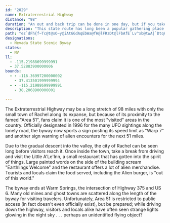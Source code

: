 ```yaml
---
id: "2029"
name: Extraterrestrial Highway
distance: "98"
duration: "An out and back trip can be done in one day, but if you take the entire loop, plan on spending from 2-6 days."
description: "This state route has long been a popular gathering place for UFO enthusiasts, due to its proximity to Area 51 near Rachel."
path: "ez`dFh{f~Tc@t@sO~y@iAtGGdAqEbWa@fH@lFRzDt@lFbAfE`Lv^xb@twA|`DtqKvGtSjC|IfDdIbDhGpDdFzAhBfFbF|FbEfJxExaAj_@rCvAxFpDzEhEblBbtBnHrHrGtFvZ`SjCxApCl@vEGhBBvCt@dQdMjH~D|CpB|N|LbDlBhB^bADhBKbAUt@YtTsM`EsBpDmAhCW~QNtLI|Ba@|F_C|AM`A@vAXx@^rArAp@pAf@dBHr@DzBYvCmCbHk@pCM`CB~Ch@zC`@rA|@fBhb@`t@rBfEnAzCr@bCtA`G|@rG^fGHbD?dEYlIeK|bBy@tHyAlIu@bDmBdGyDlJge@hy@m|@j{A}c@pw@_CdEODmYdg@_eF~{IeaBnsCuuHnwM}\\lm@gjAlqBeBhDsCvGiAhDsBpHmC`MgXvtAcBlHgCbI{AvDuB`E}CzEqEvF_EzD{C`CyyAriAoCjB}DnBaFlBiu@`ToTrGkMfD{GxBoTxFkWvHiFjBaIjE}B`ByDdDuGvHa`@dk@mGfKsDlHmCfGa`Ax`C_b@ncAojCduGwb@xfAuThi@cW`o@_b@deAmDfJykBfxEaZtu@sD|JkKnWaEbKa@vAmCfGkVzn@uBdGqCtGaAzCwF|N}Rvc@oClHwDtIU`A}DjJkM~[s@xA{BjGsLvYeNr]eA`CMd@eB`EiBjFgBtDuRff@aDrGiBxCqEzFeEjEyNtKaFfEgBjBgDbE_HrL{a@bv@if@b~@cB`FeAfEmAlISxCeD|_AYvD_@bC[`BuAxEeAxCsArCeAhBwApBiEnEwE|C_FrBcuFv}ASR_Bl@u^fKq`A|W_yHlxBgsHnvB{_Bjd@edEvkAwV~GcFdAsNlBaNx@_zYb|AeNx@sCX}Dl@gIdBuJzC}KfF_HjEoEfDkExDeGrGmfAnnAyErGwCnEyiAjoBeKnPkNzQq_CjyCyEpGuHnLoErIqdBhyDcCtG}AlFyA~GwAzJk@bISvGB|IRxF~PlvDvEjeAb\\tcHpH~bBv^d}HpDbx@?rMy@x^"
designations:
  - Nevada State Scenic Byway
states:
  - NV
ll:
  - -115.21988699999991
  - 37.52883900000006
bounds:
  - - -116.36997200000002
    - 37.413501999999994
  - - -115.21988699999991
    - 38.2068900000001

---
```


The Extraterrestrial Highway may be a long stretch of 98 miles with only the small town of Rachel along its expanse, but because of its proximity to the famed "Area 51", fans claim it is one of the most "visited" areas in the country.  Officially designated in 1996 for the many UFO sightings along the lonely road, the byway now sports a sign posting its speed limit as "Warp 7" and another sign warning of alien encounters for the next 51 miles.

Due to the gradual descent into the valley, the city of Rachel can be seen long before visitors reach it.  Once inside the town, take a break from driving and visit the Little A'Le'Inn, a small restaurant that has gotten into the spirit of things.  Large painted words on the side of the building scream "Earthlings Welcome" and the restaurant offers a lot of alien merchandise.  Tourists and locals claim the food served, including the Alien burger, is "out of this world."

The byway ends at Warm Springs, the intersection of Highway 375 and US 6.  Many old mines and ghost towns are scattered along the length of the byway for visiting travelers.  Unfortunately, Area 51 is restricted to public access (in fact doesn't even officially exist), but be prepared; while driving down the highway, visitors and locals alike have often seen strange lights glowing in the night sky . . . perhaps an unidentified flying object?
